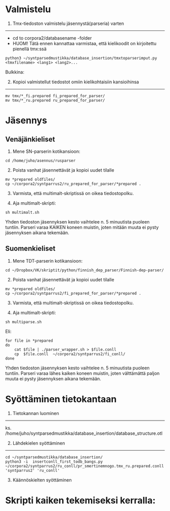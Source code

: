 Valmistelu
==========

1. Tmx-tiedoston valmistelu jäsennystä(parseria) varten 
--------------------------------------------------------


* cd to corpora2/databasename -folder
* HUOM! Tätä ennen kannattaa varmistaa, että kielikoodit on kirjoitettu pienellä tmx:ssä

```
python3 ~/syntparsedmustikka/database_insertion/tmxtoparserimput.py <tmxfilename> <lang1> <lang2>...
```
Bulkkina:


2. Kopioi valmistellut tiedostot omiin kielikohtaisiin kansioihinsa
-------------------------------------------------------------------

```
mv tmx/*_fi.prepared fi_prepared_for_parser/
mv tmx/*_ru.prepared ru_prepared_for_parser/
```

Jäsennys
========

Venäjänkieliset
---------------

1. Mene SN-parserin kotikansioon:

```
cd /home/juho/asennus/rusparser
```

2. Poista vanhat jäsennettävät ja kopioi uudet tilalle

```
mv *prepared oldfiles/
cp ~/corpora2/syntparrus2/ru_prepared_for_parser/*prepared .
```

3. Varmista, että multimalt-skriptissä on oikea tiedostopolku.

4. Aja multimalt-skripti:

```
sh multimalt.sh
```

Yhden tiedoston jäsennyksen kesto vaihtelee n. 5 minuutista puoleen tuntiin.
Parseri varaa KAIKEN koneen muistin, joten mitään muuta ei pysty jäsennyksen
aikana tekemään.

Suomenkieliset
---------------

1. Mene TDT-parserin kotikansioon:

```
cd ~/Dropbox/VK/skriptit/python/finnish_dep_parser/Finnish-dep-parser/
```

2. Poista vanhat jäsennettävät ja kopioi uudet tilalle

```
mv *prepared oldfiles/
cp ~/corpora2/syntparrus2/fi_prepared_for_parser/*prepared .
```

3. Varmista, että multimalt-skriptissä on oikea tiedostopolku.

4. Aja multimalt-skripti:

```
sh multiparse.sh
```

Eli:

```
for file in *prepared
do 
    cat $file | ./parser_wrapper.sh > $file.conll
    cp  $file.conll  ~/corpora2/syntparrus2/fi_conll/
done
```

Yhden tiedoston jäsennyksen kesto vaihtelee n. 5 minuutista puoleen tuntiin.
Parseri varaa lähes kaiken  koneen muistin, joten välttämättä paljon muuta ei
pysty jäsennyksen aikana tekemään.

Syöttäminen tietokantaan
========================

1. Tietokannan luominen
-----------------------

ks.  /home/juho/syntparsedmustikka/database_insertion/database_structure.otl

2. Lähdekielen syöttäminen
--------------------------

```
cd ~/syntparsedmustikka/database_insertion/
python3 -i  insertconll_first_todb_bangs.py ~/corpora2/syntparrus2/ru_conll/pr_smertinemnogo.tmx_ru.prepared.conll 'syntparrus2' 'ru_conll'
```

3. Käännöskielten syöttäminen


Skripti kaiken tekemiseksi kerralla:
====================================

